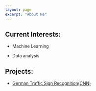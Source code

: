 ```yaml
---
layout: page
excerpt: "About Me"
---
```



## Current Interests:
- Machine Learning

- Data analysis 

## Projects: 
- [German Traffic Sign Recognition(CNN)](https://san-wang.github.io/blog/GTSRB/)

